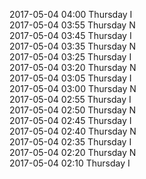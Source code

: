 2017-05-04 04:00 Thursday  I  
2017-05-04 03:55 Thursday  N  
2017-05-04 03:45 Thursday  I  
2017-05-04 03:35 Thursday  N  
2017-05-04 03:25 Thursday  I  
2017-05-04 03:20 Thursday  N  
2017-05-04 03:05 Thursday  I  
2017-05-04 03:00 Thursday  N  
2017-05-04 02:55 Thursday  I  
2017-05-04 02:50 Thursday  N  
2017-05-04 02:45 Thursday  I  
2017-05-04 02:40 Thursday  N  
2017-05-04 02:35 Thursday  I  
2017-05-04 02:20 Thursday  N  
2017-05-04 02:10 Thursday  I  

